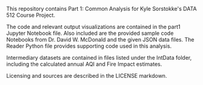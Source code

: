 This repository contains Part 1: Common Analysis for Kyle Sorstokke's DATA 512 Course Project.

The code and relevant output visualizations are contained in the part1 Jupyter Notebook file. Also included are the provided sample code Notebooks from Dr. David W. McDonald and the given JSON data files. The Reader Python file provides supporting code used in this analysis.

Intermediary datasets are contained in files listed under the IntData folder, including the calculated annual AQI and Fire Impact estimates.

Licensing and sources are described in the LICENSE markdown.